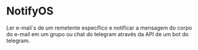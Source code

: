 # NotifyOS


Ler e-mail`s de um remetente específico e notificar a mensagem do corpo do e-mail em um grupo ou chat do telegram através da API de um bot do telegram.
